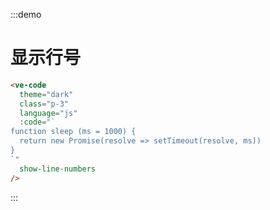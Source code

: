 :::demo

# 显示行号

```html
<ve-code
  theme="dark"
  class="p-3"
  language="js"
  :code="`
function sleep (ms = 1000) {
  return new Promise(resolve => setTimeout(resolve, ms))
}
`"
  show-line-numbers
/>
```

:::